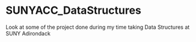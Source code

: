# SUNYACC_DataStructures
Look at some of the project done during my time taking Data Structures at SUNY Adirondack
